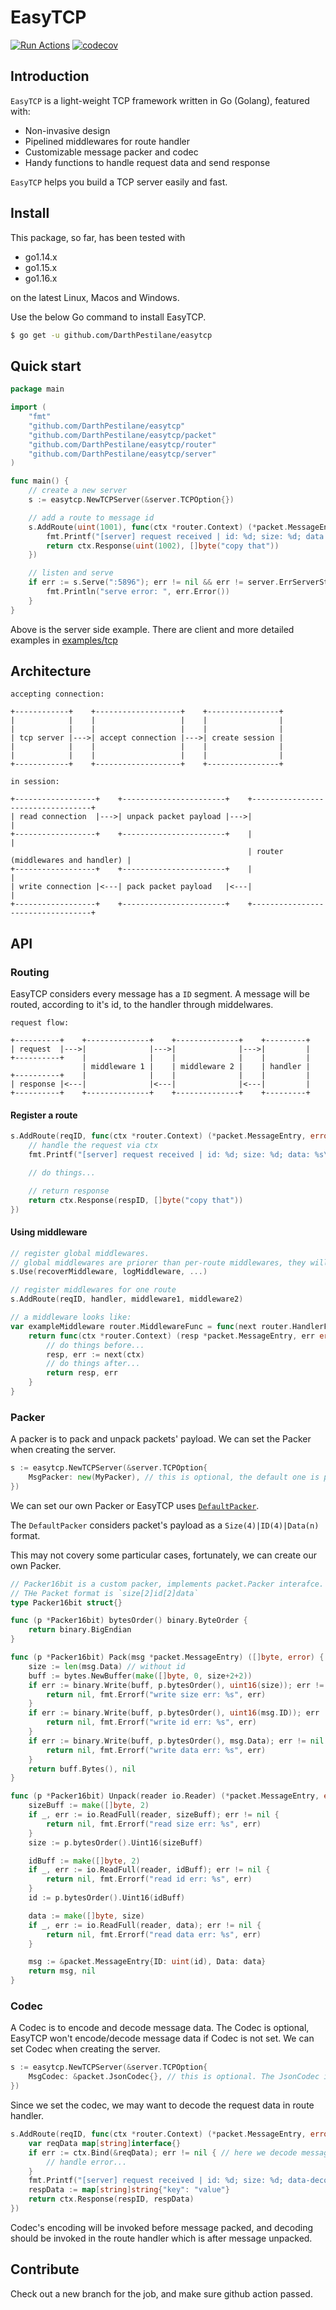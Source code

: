 # EasyTCP

[![Run Actions](https://github.com/DarthPestilane/easytcp/actions/workflows/actions.yml/badge.svg?branch=master&event=push)](https://github.com/DarthPestilane/easytcp/actions/workflows/actions.yml)
[![codecov](https://codecov.io/gh/DarthPestilane/easytcp/branch/master/graph/badge.svg?token=002KJ5IV4Z)](https://codecov.io/gh/DarthPestilane/easytcp)

## Introduction

`EasyTCP` is a light-weight TCP framework written in Go (Golang), featured with:

- Non-invasive design
- Pipelined middlewares for route handler
- Customizable message packer and codec
- Handy functions to handle request data and send response

`EasyTCP` helps you build a TCP server easily and fast.

## Install

This package, so far, has been tested with

- go1.14.x
- go1.15.x
- go1.16.x

on the latest Linux, Macos and Windows.

Use the below Go command to install EasyTCP.

```sh
$ go get -u github.com/DarthPestilane/easytcp
```

## Quick start

```go
package main

import (
	"fmt"
	"github.com/DarthPestilane/easytcp"
	"github.com/DarthPestilane/easytcp/packet"
	"github.com/DarthPestilane/easytcp/router"
	"github.com/DarthPestilane/easytcp/server"
)

func main() {
	// create a new server
	s := easytcp.NewTCPServer(&server.TCPOption{})

	// add a route to message id
	s.AddRoute(uint(1001), func(ctx *router.Context) (*packet.MessageEntry, error) {
		fmt.Printf("[server] request received | id: %d; size: %d; data: %s\n", ctx.MsgID(), ctx.MsgSize(), ctx.MsgData())
		return ctx.Response(uint(1002), []byte("copy that"))
	})

	// listen and serve
	if err := s.Serve(":5896"); err != nil && err != server.ErrServerStopped {
		fmt.Println("serve error: ", err.Error())
	}
}
```

Above is the server side example. There are client and more detailed examples in [examples/tcp](./examples/tcp)

## Architecture

```
accepting connection:

+------------+    +-------------------+    +----------------+
|            |    |                   |    |                |
|            |    |                   |    |                |
| tcp server |--->| accept connection |--->| create session |
|            |    |                   |    |                |
|            |    |                   |    |                |
+------------+    +-------------------+    +----------------+

in session:

+------------------+    +-----------------------+    +----------------------------------+
| read connection  |--->| unpack packet payload |--->|                                  |
+------------------+    +-----------------------+    |                                  |
                                                     | router (middlewares and handler) |
+------------------+    +-----------------------+    |                                  |
| write connection |<---| pack packet payload   |<---|                                  |
+------------------+    +-----------------------+    +----------------------------------+
```

## API

### Routing

EasyTCP considers every message has a `ID` segment.
A message will be routed, according to it's id, to the handler through middelwares.

```
request flow:

+----------+    +--------------+    +--------------+    +---------+
| request  |--->|              |--->|              |--->|         |
+----------+    |              |    |              |    |         |
                | middleware 1 |    | middleware 2 |    | handler |
+----------+    |              |    |              |    |         |
| response |<---|              |<---|              |<---|         |
+----------+    +--------------+    +--------------+    +---------+
```

#### Register a route

```go
s.AddRoute(reqID, func(ctx *router.Context) (*packet.MessageEntry, error) {
	// handle the request via ctx
	fmt.Printf("[server] request received | id: %d; size: %d; data: %s\n", ctx.MsgID(), ctx.MsgSize(), ctx.MsgData())

	// do things...

	// return response
	return ctx.Response(respID, []byte("copy that"))
})
```

#### Using middleware

```go
// register global middlewares.
// global middlewares are priorer than per-route middlewares, they will be invoked first
s.Use(recoverMiddleware, logMiddleware, ...)

// register middlewares for one route
s.AddRoute(reqID, handler, middleware1, middleware2)

// a middleware looks like:
var exampleMiddleware router.MiddlewareFunc = func(next router.HandlerFunc) router.HandlerFunc {
	return func(ctx *router.Context) (resp *packet.MessageEntry, err error) {
		// do things before...
		resp, err := next(ctx)
		// do things after...
		return resp, err
	}
}
```

### Packer

A packer is to pack and unpack packets' payload. We can set the Packer when creating the server.

```go
s := easytcp.NewTCPServer(&server.TCPOption{
	MsgPacker: new(MyPacker), // this is optional, the default one is packet.DefaultPacker
})
```

We can set our own Packer or EasyTCP uses [`DefaultPacker`](./packet/packer.go).

The `DefaultPacker` considers packet's payload as a `Size(4)|ID(4)|Data(n)` format.

This may not covery some particular cases, fortunately, we can create our own Packer.

```go
// Packer16bit is a custom packer, implements packet.Packer interafce.
// THe Packet format is `size[2]id[2]data`
type Packer16bit struct{}

func (p *Packer16bit) bytesOrder() binary.ByteOrder {
	return binary.BigEndian
}

func (p *Packer16bit) Pack(msg *packet.MessageEntry) ([]byte, error) {
	size := len(msg.Data) // without id
	buff := bytes.NewBuffer(make([]byte, 0, size+2+2))
	if err := binary.Write(buff, p.bytesOrder(), uint16(size)); err != nil {
		return nil, fmt.Errorf("write size err: %s", err)
	}
	if err := binary.Write(buff, p.bytesOrder(), uint16(msg.ID)); err != nil {
		return nil, fmt.Errorf("write id err: %s", err)
	}
	if err := binary.Write(buff, p.bytesOrder(), msg.Data); err != nil {
		return nil, fmt.Errorf("write data err: %s", err)
	}
	return buff.Bytes(), nil
}

func (p *Packer16bit) Unpack(reader io.Reader) (*packet.MessageEntry, error) {
	sizeBuff := make([]byte, 2)
	if _, err := io.ReadFull(reader, sizeBuff); err != nil {
		return nil, fmt.Errorf("read size err: %s", err)
	}
	size := p.bytesOrder().Uint16(sizeBuff)

	idBuff := make([]byte, 2)
	if _, err := io.ReadFull(reader, idBuff); err != nil {
		return nil, fmt.Errorf("read id err: %s", err)
	}
	id := p.bytesOrder().Uint16(idBuff)

	data := make([]byte, size)
	if _, err := io.ReadFull(reader, data); err != nil {
		return nil, fmt.Errorf("read data err: %s", err)
	}

	msg := &packet.MessageEntry{ID: uint(id), Data: data}
	return msg, nil
}
```

### Codec

A Codec is to encode and decode message data. The Codec is optional, EasyTCP won't encode/decode message data if Codec is not set.
We can set Codec when creating the server.

```go
s := easytcp.NewTCPServer(&server.TCPOption{
	MsgCodec: &packet.JsonCodec{}, // this is optional. The JsonCodec is a built-in codec
})
```

Since we set the codec, we may want to decode the request data in route handler.

```go
s.AddRoute(reqID, func(ctx *router.Context) (*packet.MessageEntry, error) {
	var reqData map[string]interface{}
	if err := ctx.Bind(&reqData); err != nil { // here we decode message data and bind to reqData
		// handle error...
	}
	fmt.Printf("[server] request received | id: %d; size: %d; data-decoded: %+v\n", ctx.MsgID(), ctx.MsgSize(), reqData)
	respData := map[string]string{"key": "value"}
	return ctx.Response(respID, respData)
})
```

Codec's encoding will be invoked before message packed,
and decoding should be invoked in the route handler which is after message unpacked.

## Contribute

Check out a new branch for the job, and make sure github action passed.
